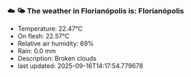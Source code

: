 ### ☁️ 🌤️  The weather in Florianópolis is: Florianópolis

- Temperature: 22.47°C
- On flesh: 22.57°C
- Relative air humidity: 69%
- Rain: 0.0 mm
- Description: Broken clouds
- last updated: 2025-09-16T14:17:54.779678
